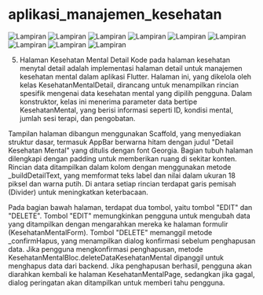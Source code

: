 # aplikasi_manajemen_kesehatan

![Lampiran](registrasi.png)
![Lampiran](regisbisa.png)
![Lampiran](loginn.png)
![Lampiran](pagee.png)
![Lampiran](tambahdata.png)
![Lampiran](ganti.png)
![Lampiran](afterganti.png)
![Lampiran](menghapus.png)
![Lampiran](logoutt.png)

5. Halaman Kesehatan Mental Detail
Kode pada halaman kesehatan menytal detail adalah implementasi halaman detail untuk manajemen kesehatan mental dalam aplikasi Flutter. Halaman ini, yang dikelola oleh kelas KesehatanMentalDetail, dirancang untuk menampilkan rincian spesifik mengenai data kesehatan mental yang dipilih pengguna. Dalam konstruktor, kelas ini menerima parameter data bertipe KesehatanMental, yang berisi informasi seperti ID, kondisi mental, jumlah sesi terapi, dan pengobatan.

Tampilan halaman dibangun menggunakan Scaffold, yang menyediakan struktur dasar, termasuk AppBar berwarna hitam dengan judul "Detail Kesehatan Mental" yang ditulis dengan font Georgia. Bagian tubuh halaman dilengkapi dengan padding untuk memberikan ruang di sekitar konten. Rincian data ditampilkan dalam kolom dengan menggunakan metode _buildDetailText, yang memformat teks label dan nilai dalam ukuran 18 piksel dan warna putih. Di antara setiap rincian terdapat garis pemisah (Divider) untuk meningkatkan keterbacaan.

Pada bagian bawah halaman, terdapat dua tombol, yaitu tombol "EDIT" dan "DELETE". Tombol "EDIT" memungkinkan pengguna untuk mengubah data yang ditampilkan dengan mengarahkan mereka ke halaman formulir (KesehatanMentalForm). Tombol "DELETE" memanggil metode _confirmHapus, yang menampilkan dialog konfirmasi sebelum penghapusan data. Jika pengguna mengkonfirmasi penghapusan, metode KesehatanMentalBloc.deleteDataKesehatanMental dipanggil untuk menghapus data dari backend. Jika penghapusan berhasil, pengguna akan diarahkan kembali ke halaman KesehatanMentalPage, sedangkan jika gagal, dialog peringatan akan ditampilkan untuk memberi tahu pengguna.